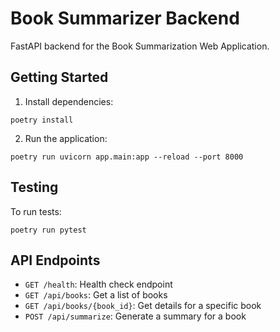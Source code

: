 # Book Summarizer Backend

FastAPI backend for the Book Summarization Web Application.

## Getting Started

1. Install dependencies:
```
poetry install
```

2. Run the application:
```
poetry run uvicorn app.main:app --reload --port 8000
```

## Testing

To run tests:
```
poetry run pytest
```

## API Endpoints

- `GET /health`: Health check endpoint
- `GET /api/books`: Get a list of books
- `GET /api/books/{book_id}`: Get details for a specific book
- `POST /api/summarize`: Generate a summary for a book
